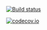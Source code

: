 [![Build status](https://ci.appveyor.com/api/projects/status/d2ytj177vgjto2xm/branch/master?svg=true)](https://ci.appveyor.com/project/ThadHouse/csharproboticslib/branch/master)


[![codecov.io](https://codecov.io/github/shockwave4488/CSharpRoboticsLib/coverage.svg?branch=master)](https://codecov.io/github/shockwave4488/CSharpRoboticsLib?branch=master)